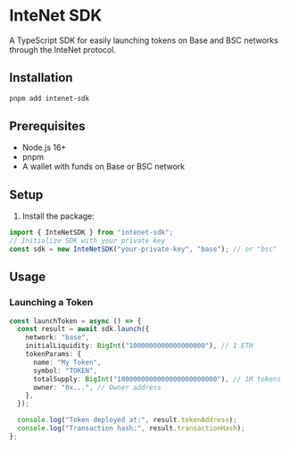# InteNet SDK

A TypeScript SDK for easily launching tokens on Base and BSC networks through the InteNet protocol.

## Installation

```bash
pnpm add intenet-sdk
```

## Prerequisites

- Node.js 16+
- pnpm
- A wallet with funds on Base or BSC network

## Setup

1. Install the package:

```typescript
import { InteNetSDK } from "intenet-sdk";
// Initialize SDK with your private key
const sdk = new InteNetSDK("your-private-key", "base"); // or "bsc"
```

## Usage

### Launching a Token

```typescript
const launchToken = async () => {
  const result = await sdk.launch({
    network: "base",
    initialLiquidity: BigInt("1000000000000000000"), // 1 ETH
    tokenParams: {
      name: "My Token",
      symbol: "TOKEN",
      totalSupply: BigInt("1000000000000000000000000"), // 1M tokens
      owner: "0x...", // Owner address
    },
  });

  console.log("Token deployed at:", result.tokenAddress);
  console.log("Transaction hash:", result.transactionHash);
};
```
